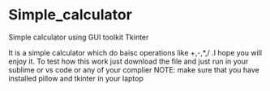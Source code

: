 # Simple_calculator
Simple calculator using GUI toolkit Tkinter

It is a simple calculator which do baisc operations like +,-,*,/ .I hope you will enjoy it.
To test how this work just download the file and just run in your sublime or vs code or any of your complier
NOTE: make sure that you have installed pillow and tkinter in your laptop
